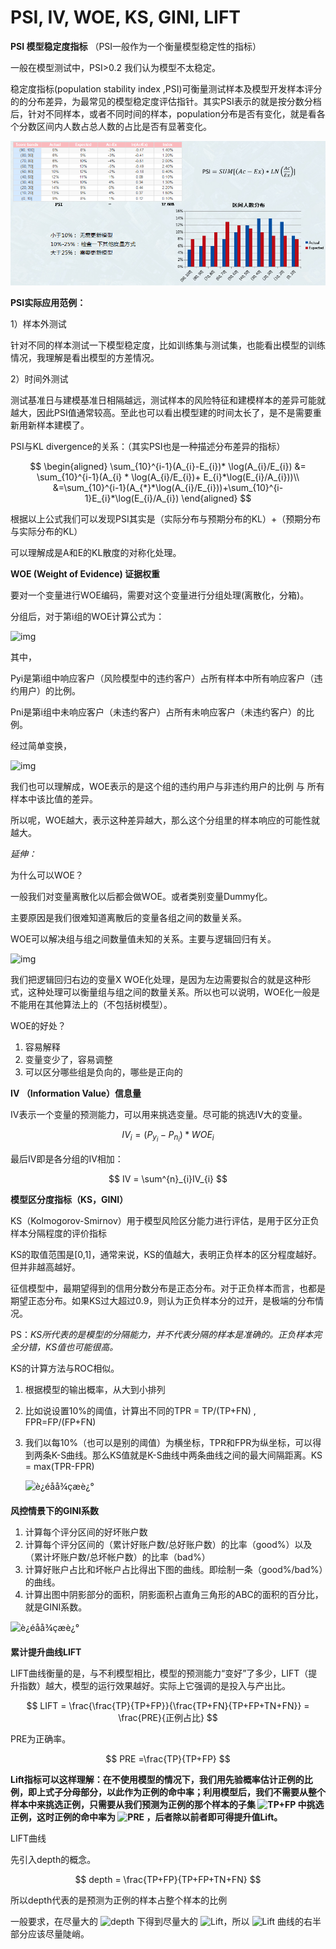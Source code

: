 # PSI, IV, WOE, KS, GINI, LIFT

**PSI 模型稳定度指标** （PSI一般作为一个衡量模型稳定性的指标）

一般在模型测试中，PSI&gt;0.2 我们认为模型不太稳定。

稳定度指标\(population stability index ,PSI\)可衡量测试样本及模型开发样本评分的的分布差异，为最常见的模型稳定度评估指针。其实PSI表示的就是按分数分档后，针对不同样本，或者不同时间的样本，population分布是否有变化，就是看各个分数区间内人数占总人数的占比是否有显著变化。

![](../../.gitbook/assets/image%20%2853%29.png)

**PSI实际应用范例：**

1）样本外测试

针对不同的样本测试一下模型稳定度，比如训练集与测试集，也能看出模型的训练情况，我理解是看出模型的方差情况。

2）时间外测试

测试基准日与建模基准日相隔越远，测试样本的风险特征和建模样本的差异可能就越大，因此PSI值通常较高。至此也可以看出模型建的时间太长了，是不是需要重新用新样本建模了。

PSI与KL divergence的关系：（其实PSI也是一种描述分布差异的指标）

$$
\begin{aligned}
\sum_{10}^{i-1}(A_{i}-E_{i})* \log(A_{i}/E_{i}) 
&= \sum_{10}^{i-1}(A_{i} * \log(A_{i}/E_{i})+ E_{i}*\log(E_{i}/A_{i}))\\
&=\sum_{10}^{i-1}(A_{*}*\log(A_{i}/E_{i}))+\sum_{10}^{i-1}E_{i}*\log(E_{i}/A_{i})
\end{aligned}
$$

根据以上公式我们可以发现PSI其实是（实际分布与预期分布的KL）+（预期分布与实际分布的KL）

可以理解成是A和E的KL散度的对称化处理。

**WOE \(Weight of Evidence\) 证据权重**

要对一个变量进行WOE编码，需要对这个变量进行分组处理\(离散化，分箱\)。

分组后，对于第i组的WOE计算公式为：

![img](https://img-blog.csdn.net/20160302153928222)

其中，

Pyi是第i组中响应客户（风险模型中的违约客户）占所有样本中所有响应客户（违约用户）的比例。

Pni是第i组中未响应客户（未违约客户）占所有未响应客户（未违约客户）的比例。

经过简单变换，

![img](https://img-blog.csdn.net/20160302154019081)

我们也可以理解成，WOE表示的是这个组的违约用户与非违约用户的比例 与 所有样本中该比值的差异。

所以呢，WOE越大，表示这种差异越大，那么这个分组里的样本响应的可能性就越大。

_延伸：_

为什么可以WOE？

一般我们对变量离散化以后都会做WOE。或者类别变量Dummy化。

主要原因是我们很难知道离散后的变量各组之间的数量关系。

WOE可以解决组与组之间数量值未知的关系。主要与逻辑回归有关。

![img](https://pic1.zhimg.com/80/v2-f238f0ac063dcff201ee0acb57fb037c_hd.jpg)

我们把逻辑回归右边的变量X WOE化处理，是因为左边需要拟合的就是这种形式，这种处理可以衡量组与组之间的数量关系。所以也可以说明，WOE化一般是不能用在其他算法上的（不包括树模型）。

WOE的好处？

1. 容易解释
2. 变量变少了，容易调整
3. 可以区分哪些组是负向的，哪些是正向的

**IV （Information Value）信息量**

IV表示一个变量的预测能力，可以用来挑选变量。尽可能的挑选IV大的变量。

$$
IV_{i} = (P_{y_{i}}-P_{n_{i}}) * WOE_{i}
$$

最后IV即是各分组的IV相加：

$$
IV = \sum^{n}_{i}IV_{i}
$$

**模型区分度指标（KS，GINI）**

KS（Kolmogorov-Smirnov）用于模型风险区分能力进行评估，是用于区分正负样本分隔程度的评价指标

KS的取值范围是\[0,1\]，通常来说，KS的值越大，表明正负样本的区分程度越好。但并非越高越好。

征信模型中，最期望得到的信用分数分布是正态分布。对于正负样本而言，也都是期望正态分布。如果KS过大超过0.9，则认为正负样本分的过开，是极端的分布情况。

PS：_KS所代表的是模型的分隔能力，并不代表分隔的样本是准确的。正负样本完全分错，KS值也可能很高。_

KS的计算方法与ROC相似。

1. 根据模型的输出概率，从大到小排列
2. 比如说设置10%的阈值，计算出不同的TPR = TP/\(TP+FN\) , FPR=FP/\(FP+FN\)
3. 我们以每10%（也可以是别的阈值）为横坐标，TPR和FPR为纵坐标，可以得到两条K-S曲线。那么KS值就是K-S曲线中两条曲线之间的最大间隔距离。KS = max\(TPR-FPR\)

   ![&#xE8;&#xBF;&#x99;&#xE9;&#x87;&#x8C;&#xE5;&#x86;&#x99;&#xE5;&#x9B;&#xBE;&#xE7;&#x89;&#x87;&#xE6;&#x8F;&#x8F;&#xE8;&#xBF;&#xB0;](https://img-blog.csdn.net/20171012171557401?watermark/2/text/aHR0cDovL2Jsb2cuY3Nkbi5uZXQvdTAxMzQyMTYyOQ==/font/5a6L5L2T/fontsize/400/fill/I0JBQkFCMA==/dissolve/70/gravity/SouthEast)

**风控情景下的GINI系数**

1. 计算每个评分区间的好坏账户数
2. 计算每个评分区间的（累计好账户数/总好账户数）的比率（good%）以及 （累计坏账户数/总坏帐户数）的比率（bad%）
3. 计算好账户占比和坏帐户占比得出下图的曲线。即绘制一条（good%/bad%）的曲线。
4. 计算出图中阴影部分的面积，阴影面积占直角三角形的ABC的面积的百分比，就是GINI系数。

![&#xE8;&#xBF;&#x99;&#xE9;&#x87;&#x8C;&#xE5;&#x86;&#x99;&#xE5;&#x9B;&#xBE;&#xE7;&#x89;&#x87;&#xE6;&#x8F;&#x8F;&#xE8;&#xBF;&#xB0;](https://img-blog.csdn.net/20171012171836445?watermark/2/text/aHR0cDovL2Jsb2cuY3Nkbi5uZXQvdTAxMzQyMTYyOQ==/font/5a6L5L2T/fontsize/400/fill/I0JBQkFCMA==/dissolve/70/gravity/SouthEast)

**累计提升曲线LIFT**

LIFT曲线衡量的是，与不利模型相比，模型的预测能力“变好”了多少，LIFT（提升指数）越大，模型的运行效果越好。实际上它强调的是投入与产出比。

$$
LIFT = \frac{\frac{TP}{TP+FP}}{\frac{TP+FN}{TP+FP+TN+FN}} = \frac{PRE}{正例占比}
$$

PRE为正确率。

$$
PRE =\frac{TP}{TP+FP}
$$

**Lift指标可以这样理解：**在不使用模型的情况下，我们用先验概率估计正例的比例，即上式子分母部分，以此作为正例的命中率；利用模型后，我们不需要从整个样本中来挑选正例，只需要从我们预测为正例的那个样本的子集 ![TP+FP](https://www.zhihu.com/equation?tex=TP%2BFP) 中挑选正例，这时正例的命中率为 ![PRE](https://www.zhihu.com/equation?tex=PRE) ，后者除以前者即可得提升值**Lift。**

LIFT曲线

先引入depth的概念。

$$
depth = \frac{TP+FP}{TP+FP+TN+FN}
$$

所以depth代表的是预测为正例的样本占整个样本的比例

一般要求，在尽量大的 ![depth](https://www.zhihu.com/equation?tex=depth) 下得到尽量大的 ![Lift](https://www.zhihu.com/equation?tex=Lift)，所以 ![Lift](https://www.zhihu.com/equation?tex=Lift) 曲线的右半部分应该尽量陡峭。

